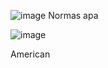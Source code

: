 ![image](https://user-images.githubusercontent.com/31891276/155848661-74f9d919-26eb-46f7-9a54-94f564e06423.png)
Normas apa

![image](https://user-images.githubusercontent.com/31891276/155848719-07f1d0a6-7a50-4d5b-85f0-d249b75509ce.png)

American 
